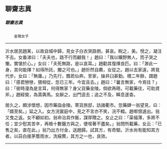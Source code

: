 

## 聊齋志異

##### 聊齋志異
　　`金陵女子`

* * *

沂水居民趙某，以故自城中歸，見女子白衣哭路側，甚哀。睨之，美。悅之，凝注不去。女垂涕曰：「夫夫也，路不行而顧我！」趙曰：「我以曠野無人，而子哭之慟，實愴於心。」女曰：「夫死無路，是以哀耳。」趙勸其復擇良匹。曰：「渺此一身，其何能擇？如得所託，媵之可也。」趙忻然自薦，女從之。趙以去家遠，將覓代步。女曰：「無庸。」乃先行，飄若仙奔。至家，操井臼甚勤。積二年餘，謂趙曰：「感君戀戀，猥相從，忽已三年。今宜且去。」趙曰：「曩言無家，今焉往？」曰：「彼時漫為是言耳，何得無家？身父貨藥金陵。倘欲再晤，可載藥往，可助資斧。」趙經營，為貰輿馬。女辭之，出門逕去；追之不及，瞬息遂杳。

居久之，頗涉懷想，因市藥詣金陵。寄貨旅邸，訪諸衢市。忽藥肆一翁望見，曰：「婿至矣。」延之入。女方浣裳庭中，見之不言亦不笑，浣不輟。趙啣恨遽出。翁又曳之返。女不顧如初。翁命治具作飯，謀厚贈之。女止之曰：「渠福薄，多將不任；宜少慰其苦辛，再檢十數醫方與之，便喫著不盡矣。」翁問所載藥，女云：「已售之矣，直在此。」翁乃出方付金，送趙歸。試其方，有奇驗。沂水尚有能知其方者。以蒜白接茅簷雨水，洗瘊贅，其方之一也，良效。

* * *

